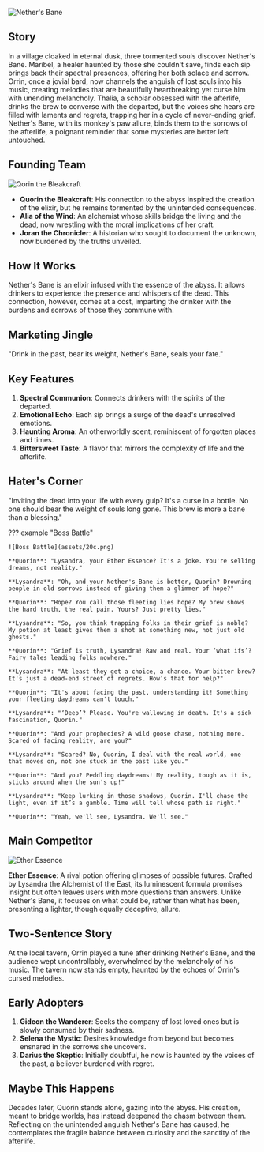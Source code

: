 ![Nether's Bane](assets/19.png)

## Story

In a village cloaked in eternal dusk, three tormented souls discover Nether's Bane. Maribel, a healer haunted by those she couldn't save, finds each sip brings back their spectral presences, offering her both solace and sorrow. Orrin, once a jovial bard, now channels the anguish of lost souls into his music, creating melodies that are beautifully heartbreaking yet curse him with unending melancholy. Thalia, a scholar obsessed with the afterlife, drinks the brew to converse with the departed, but the voices she hears are filled with laments and regrets, trapping her in a cycle of never-ending grief. Nether's Bane, with its monkey's paw allure, binds them to the sorrows of the afterlife, a poignant reminder that some mysteries are better left untouched.

## Founding Team

![Qorin the Bleakcraft](assets/19c.png)

- **Quorin the Bleakcraft**: His connection to the abyss inspired the creation of the elixir, but he remains tormented by the unintended consequences.
- **Alia of the Wind**: An alchemist whose skills bridge the living and the dead, now wrestling with the moral implications of her craft.
- **Joran the Chronicler**: A historian who sought to document the unknown, now burdened by the truths unveiled.

## How It Works

Nether's Bane is an elixir infused with the essence of the abyss. It allows drinkers to experience the presence and whispers of the dead. This connection, however, comes at a cost, imparting the drinker with the burdens and sorrows of those they commune with.

## Marketing Jingle

"Drink in the past, bear its weight, Nether's Bane, seals your fate."

## Key Features

1. **Spectral Communion**: Connects drinkers with the spirits of the departed.
2. **Emotional Echo**: Each sip brings a surge of the dead's unresolved emotions.
3. **Haunting Aroma**: An otherworldly scent, reminiscent of forgotten places and times.
4. **Bittersweet Taste**: A flavor that mirrors the complexity of life and the afterlife.

## Hater's Corner

"Inviting the dead into your life with every gulp? It's a curse in a bottle. No one should bear the weight of souls long gone. This brew is more a bane than a blessing."

??? example "Boss Battle"

    ![Boss Battle](assets/20c.png)

    **Quorin**: "Lysandra, your Ether Essence? It's a joke. You're selling dreams, not reality."

    **Lysandra**: "Oh, and your Nether's Bane is better, Quorin? Drowning people in old sorrows instead of giving them a glimmer of hope?"

    **Quorin**: "Hope? You call those fleeting lies hope? My brew shows the hard truth, the real pain. Yours? Just pretty lies."

    **Lysandra**: "So, you think trapping folks in their grief is noble? My potion at least gives them a shot at something new, not just old ghosts."

    **Quorin**: "Grief is truth, Lysandra! Raw and real. Your ‘what ifs’? Fairy tales leading folks nowhere."

    **Lysandra**: "At least they get a choice, a chance. Your bitter brew? It's just a dead-end street of regrets. How’s that for help?"

    **Quorin**: "It's about facing the past, understanding it! Something your fleeting daydreams can't touch."

    **Lysandra**: "‘Deep’? Please. You're wallowing in death. It's a sick fascination, Quorin."

    **Quorin**: "And your prophecies? A wild goose chase, nothing more. Scared of facing reality, are you?"

    **Lysandra**: "Scared? No, Quorin, I deal with the real world, one that moves on, not one stuck in the past like you."

    **Quorin**: "And you? Peddling daydreams! My reality, tough as it is, sticks around when the sun's up!"

    **Lysandra**: "Keep lurking in those shadows, Quorin. I'll chase the light, even if it’s a gamble. Time will tell whose path is right."

    **Quorin**: "Yeah, we'll see, Lysandra. We'll see."

## Main Competitor

![Ether Essence](assets/19a.png)

**Ether Essence**: A rival potion offering glimpses of possible futures. Crafted by Lysandra the Alchemist of the East, its luminescent formula promises insight but often leaves users with more questions than answers. Unlike Nether's Bane, it focuses on what could be, rather than what has been, presenting a lighter, though equally deceptive, allure.

## Two-Sentence Story

At the local tavern, Orrin played a tune after drinking Nether's Bane, and the audience wept uncontrollably, overwhelmed by the melancholy of his music. The tavern now stands empty, haunted by the echoes of Orrin's cursed melodies.

## Early Adopters

1. **Gideon the Wanderer**: Seeks the company of lost loved ones but is slowly consumed by their sadness.
2. **Selena the Mystic**: Desires knowledge from beyond but becomes ensnared in the sorrows she uncovers.
3. **Darius the Skeptic**: Initially doubtful, he now is haunted by the voices of the past, a believer burdened with regret.

## Maybe This Happens

Decades later, Quorin stands alone, gazing into the abyss. His creation, meant to bridge worlds, has instead deepened the chasm between them. Reflecting on the unintended anguish Nether's Bane has caused, he contemplates the fragile balance between curiosity and the sanctity of the afterlife.
